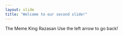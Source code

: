 ```yaml
---
layout: slide
title: "Welcome to our second slide!"
---
```

The Meme King Razasan
Use the left arrow to go back!
